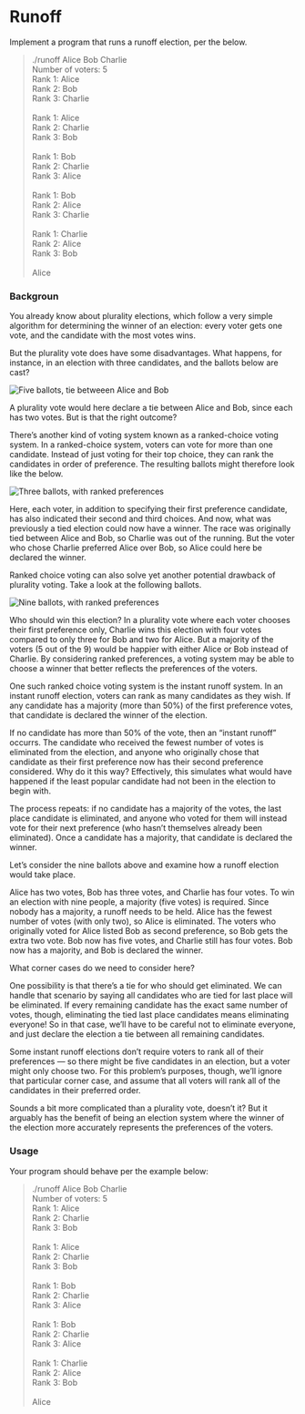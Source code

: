 # Runoff

Implement a program that runs a runoff election, per the below.

> ./runoff Alice Bob Charlie</br>
> Number of voters: 5</br>
> Rank 1: Alice</br>
> Rank 2: Bob</br>
> Rank 3: Charlie</br>
> </br>
> Rank 1: Alice</br>
> Rank 2: Charlie</br>
> Rank 3: Bob</br>
> </br>
> Rank 1: Bob</br>
> Rank 2: Charlie</br>
> Rank 3: Alice</br>
> </br>
> Rank 1: Bob</br>
> Rank 2: Alice</br>
> Rank 3: Charlie</br>
> </br>
> Rank 1: Charlie</br>
> Rank 2: Alice</br>
> Rank 3: Bob</br>
> </br>
> Alice</br>

### Backgroun
You already know about plurality elections, which follow a very simple algorithm for determining the winner of an election: every voter gets one vote, and the candidate with the most votes wins.

But the plurality vote does have some disadvantages. What happens, for instance, in an election with three candidates, and the ballots below are cast?

![Five ballots, tie betweeen Alice and Bob](https://cs50.harvard.edu/x/2020/psets/3/fptp_ballot_1.png)

A plurality vote would here declare a tie between Alice and Bob, since each has two votes. But is that the right outcome?

There’s another kind of voting system known as a ranked-choice voting system. In a ranked-choice system, voters can vote for more than one candidate. Instead of just voting for their top choice, they can rank the candidates in order of preference. The resulting ballots might therefore look like the below.

![Three ballots, with ranked preferences](https://cs50.harvard.edu/x/2020/psets/3/ranked_ballot_1.png)

Here, each voter, in addition to specifying their first preference candidate, has also indicated their second and third choices. And now, what was previously a tied election could now have a winner. The race was originally tied between Alice and Bob, so Charlie was out of the running. But the voter who chose Charlie preferred Alice over Bob, so Alice could here be declared the winner.

Ranked choice voting can also solve yet another potential drawback of plurality voting. Take a look at the following ballots.

![Nine ballots, with ranked preferences](https://cs50.harvard.edu/x/2020/psets/3/ranked_ballot_3.png)

Who should win this election? In a plurality vote where each voter chooses their first preference only, Charlie wins this election with four votes compared to only three for Bob and two for Alice. But a majority of the voters (5 out of the 9) would be happier with either Alice or Bob instead of Charlie. By considering ranked preferences, a voting system may be able to choose a winner that better reflects the preferences of the voters.

One such ranked choice voting system is the instant runoff system. In an instant runoff election, voters can rank as many candidates as they wish. If any candidate has a majority (more than 50%) of the first preference votes, that candidate is declared the winner of the election.

If no candidate has more than 50% of the vote, then an “instant runoff” occurrs. The candidate who received the fewest number of votes is eliminated from the election, and anyone who originally chose that candidate as their first preference now has their second preference considered. Why do it this way? Effectively, this simulates what would have happened if the least popular candidate had not been in the election to begin with.

The process repeats: if no candidate has a majority of the votes, the last place candidate is eliminated, and anyone who voted for them will instead vote for their next preference (who hasn’t themselves already been eliminated). Once a candidate has a majority, that candidate is declared the winner.

Let’s consider the nine ballots above and examine how a runoff election would take place.

Alice has two votes, Bob has three votes, and Charlie has four votes. To win an election with nine people, a majority (five votes) is required. Since nobody has a majority, a runoff needs to be held. Alice has the fewest number of votes (with only two), so Alice is eliminated. The voters who originally voted for Alice listed Bob as second preference, so Bob gets the extra two vote. Bob now has five votes, and Charlie still has four votes. Bob now has a majority, and Bob is declared the winner.

What corner cases do we need to consider here?

One possibility is that there’s a tie for who should get eliminated. We can handle that scenario by saying all candidates who are tied for last place will be eliminated. If every remaining candidate has the exact same number of votes, though, eliminating the tied last place candidates means eliminating everyone! So in that case, we’ll have to be careful not to eliminate everyone, and just declare the election a tie between all remaining candidates.

Some instant runoff elections don’t require voters to rank all of their preferences — so there might be five candidates in an election, but a voter might only choose two. For this problem’s purposes, though, we’ll ignore that particular corner case, and assume that all voters will rank all of the candidates in their preferred order.

Sounds a bit more complicated than a plurality vote, doesn’t it? But it arguably has the benefit of being an election system where the winner of the election more accurately represents the preferences of the voters.

### Usage

Your program should behave per the example below:

> ./runoff Alice Bob Charlie</br>
> Number of voters: 5</br>
> Rank 1: Alice</br>
> Rank 2: Charlie</br>
> Rank 3: Bob</br>
> </br>
> Rank 1: Alice</br>
> Rank 2: Charlie</br>
> Rank 3: Bob</br>
> </br>
> Rank 1: Bob</br>
> Rank 2: Charlie</br>
> Rank 3: Alice</br>
> </br>
> Rank 1: Bob</br>
> Rank 2: Charlie</br>
> Rank 3: Alice</br>
> </br>
> Rank 1: Charlie</br>
> Rank 2: Alice</br>
> Rank 3: Bob</br>
> </br>
> Alice</br>
